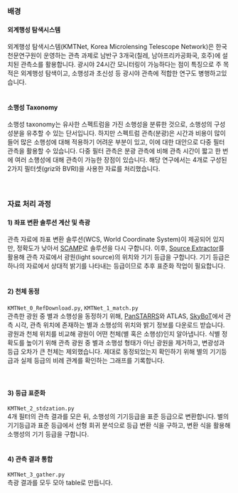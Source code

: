 ### 배경
#### 외계행성 탐색시스템  
외계행성 탐색시스템(KMTNet, Korea Microlensing Telescope Network)은 한국천문연구원이 운영하는 관측 과제로 남반구 3개국(칠레, 남아프리카공화국, 호주)에 설치된 관측소를 활용합니다.
광시야 24시간 모니터링이 가능하다는 점이 특징으로 주 목적은 외계행성 탐색이고, 소행성과 초신성 등 광시야 관측에 적합한 연구도 병행하고있습니다.
<br/><br/>

#### 소행성 Taxonomy
소행성 taxonomy는 유사한 스펙트럼을 가진 소행성을 분류한 것으로, 소행성의 구성 성분을 유추할 수 있는 단서입니다. 
하지만 스펙트럼 관측(분광)은 시간과 비용이 많이 들어 많은 소행성에 대해 적용하기 어려운 부분이 있고, 이에 대한 대안으로 다중 필터 관측을 활용할 수 있습니다. 
다중 필터 관측은 분광 관측에 비해 관측 시간이 짧고 한 번에 여러 소행성에 대해 관측이 가능한 장점이 있습니다. 
해당 연구에서는 4개로 구성된 2가지 필터셋(griz와 BVRI)을 사용한 자료를 처리했습니다.
<br/><br/><br/>

### 자료 처리 과정
#### 1) 좌표 변환 솔루션 계산 및 측광
관측 자료에 좌표 변환 솔루션(WCS, World Coordinate System)이 제공되어 있지만, 정확도가 낮아서 [SCAMP](https://www.astromatic.net/software/scamp/)로 솔루션을 다시 구합니다.
이후, [Source Extractor](https://www.astromatic.net/software/sextractor/)를 활용해 관측 자료에서 광원(light source)의 위치와 기기 등급을 구합니다. 
기기 등급은 하나의 자료에서 상대적 밝기를 나타내는 등급이므로 추후 표준화 작업이 필요합니다.
<br/><br/>

#### 2) 천체 동정
`KMTNet_0_RefDownload.py`, `KMTNet_1_match.py`  
관측한 광원 중 별과 소행성을 동정하기 위해, [PanSTARRS](https://outerspace.stsci.edu/display/PANSTARRS)와 ATLAS, [SkyBoT](https://vo.imcce.fr/webservices/skybot/)에서 관측 시각, 관측 위치에 존재하는 별과 소행성의 위치와 밝기 정보를 다운로드 받습니다. 
광원과 천체 위치를 비교해 광원이 어떤 천체(별 혹은 소행성)인지 알아냅니다. 
식별 정확도를 높이기 위해 관측 광원 중 별과 소행성 형태가 아닌 광원을 제거하고, 변광성과 등급 오차가 큰 천체는 제외했습니다. 
제대로 동정되었는지 확인하기 위해 별의 기기등급과 실제 등급의 비례 관계를 확인하는 그래프를 기록합니다.  
<br/><br/>

#### 3) 등급 표준화
`KMTNet_2_stdzation.py`  
4개 필터의 관측 결과를 모은 뒤, 소행성의 기기등급을 표준 등급으로 변환합니다.
별의 기기등급과 표준 등급에서 선형 회귀 분석으로 등급 변환 식을 구하고, 변환 식을 활용해 소행성의 기기 등급을 구합니다.
<br/><br/>

#### 4) 관측 결과 통합
`KMTNet_3_gather.py`  
측광 결과를 모두 모아 table로 만듭니다.

